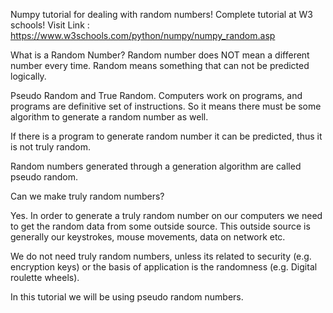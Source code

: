 Numpy tutorial for dealing with random numbers!
Complete tutorial at W3 schools!
Visit Link : https://www.w3schools.com/python/numpy/numpy_random.asp

What is a Random Number?
Random number does NOT mean a different number every time. Random means something that can not be predicted logically.

Pseudo Random and True Random.
Computers work on programs, and programs are definitive set of instructions. So it means there must be some algorithm to generate a random number as well.

If there is a program to generate random number it can be predicted, thus it is not truly random.

Random numbers generated through a generation algorithm are called pseudo random.

Can we make truly random numbers?

Yes. In order to generate a truly random number on our computers we need to get the random data from some outside source. This outside source is generally our keystrokes, mouse movements, data on network etc.

We do not need truly random numbers, unless its related to security (e.g. encryption keys) or the basis of application is the randomness (e.g. Digital roulette wheels).

In this tutorial we will be using pseudo random numbers.